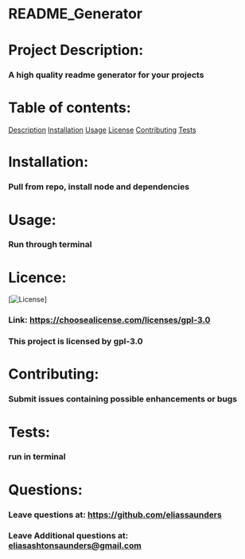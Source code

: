 # README_Generator

# Project Description:
### A high quality readme generator for your projects

# Table of contents:
[Description]()
[Installation](#Installation)
[Usage](#Usage)
[License]()
[Contributing]()
[Tests]()

# Installation:
### Pull from repo, install node and dependencies

# Usage:
### Run through terminal

# Licence:
[![License](https://img.shields.io/badge/License-gpl-3.0-blue.svg)]
### Link: https://choosealicense.com/licenses/gpl-3.0
### This project is licensed by gpl-3.0


# Contributing:
### Submit issues containing possible enhancements or bugs

# Tests:
### run in terminal

# Questions:
### Leave questions at: https://github.com/eliassaunders
### Leave Additional questions at: eliasashtonsaunders@gmail.com
